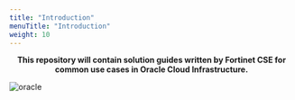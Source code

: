 ```yaml
---
title: "Introduction"
menuTitle: "Introduction"
weight: 10
---
```




<p style="text-align: center;"><b>This repository will contain solution guides written by Fortinet CSE for common use cases in Oracle Cloud Infrastructure.</b></p>

![oracle](./oracle.png)